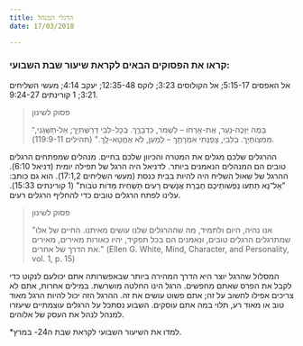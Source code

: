 ```yaml
---
title: הרגלי המנהל
date: 17/03/2018

---
```


### קראו את הפסוקים הבאים לקראת שיעור שבת השבועי: 
אל האפסים 5:15-17; אל הקולוסים 3:23; לוקס 12:35-48; יעקב 4:14; מעשי השליחים 3:21; 1 קורינתים 9:24-27.

> <p>פסוק לשינון</p>
> "ּבַּמֶה יְזַּכֶה-ּנַעַר, אֶת-אָרְחֹו – לִׁשְמֹר, ּכִדְבָרֶָך. ּבְכָל-לִּבִי דְרַׁשְּתִיָך;    אַל-ּתַׁשְּגֵנִי, מִּמִצְֹותֶיָך. ּבְלִּבִי, צָפַנְּתִי אִמְרָתֶָך – לְמַעַן, לֹא אֶחֱטָא-לְָך." (תהילים 119:9-11).

ההרגלים שלכם מגלים את המטרה והכיוון שלכם בחיים. מנהלים שמפתחים הרגלים טובים הם המנהלים הנאמנים ביותר. לדניאל היה הרגל של תפילה יומית (דניאל 6:10). ההרגל של שאול השליח היה להיות בבית כנסת (מעשי השליחים 17:1,2). הוא גם כותב: "אַל־נָא ּתַתְעּו נַפְׁשֹותֵיכֶם חֶבְרַת אֲנָׁשִים רָעִים ּתַׁשְחִית מִּדֹות טֹבֹות" (1 קורינתים 15:33). עלינו לפתח הרגלים טובים כדי להחליף הרגלים רעים. 

> <p>פסוק לשינון</p>
> "אנו נהיה, היום ולתמיד, מה שההרגלים שלנו עושים מאיתנו. החיים של אלו שמתרגלים הרגלים טובים, ונאמנים הם בכל תפקיד, יהיו כאורות מאירים, מאירים את הדרך של אחרים." (Ellen G. White, Mind, Character, and Personality, vol. 1, p. 15)

המסלול שהרגל יוצר היא הדרך המהירה ביותר שבאפשרותה אתם יכולעם לנקוט כדי לקבל את הפרס שאתם מחפשים. הרגל הינו החלטה מושרשת. במילים אחרות, אתם לא צריכים אפילו לחשוב על זה; אתם פשוט עושים את זה. ההרגל הזה יכול להיות הרגל מאוד טוב או מאוד רע, תלוי במה אתם עוסקים. השבוע נסתכל על הרגלים עוצמתיים שיעזרו למנהל לנהל את העסק של אלוהים.

*למדו את השיעור השבועי לקראת שבת ה24- במרץ.